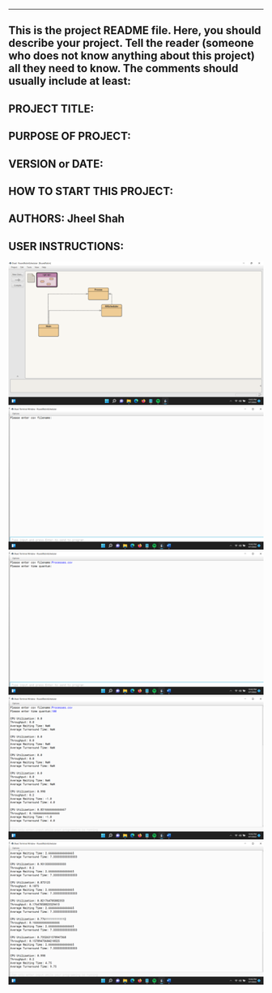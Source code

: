 ------------------------------------------------------------------------
This is the project README file. Here, you should describe your project.
Tell the reader (someone who does not know anything about this project)
all they need to know. The comments should usually include at least:
------------------------------------------------------------------------

## PROJECT TITLE:
## PURPOSE OF PROJECT:
## VERSION or DATE:
## HOW TO START THIS PROJECT:
## AUTHORS: Jheel Shah
## USER INSTRUCTIONS:

![image](/images/I1.png)
![image](/images/I2.png)
![image](/images/I3.png)
![image](/images/I4.png)
![image](/images/I5.png)
